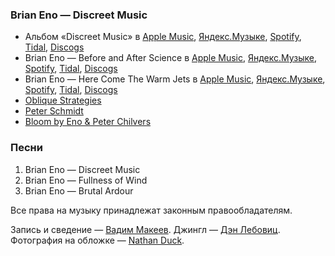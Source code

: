 ### Brian Eno — Discreet Music

- Альбом «Discreet Music» в
  [Apple Music](https://music.apple.com/album/724643909),
  [Яндекс.Музыке](https://music.yandex.ru/album/36029),
  [Spotify](https://open.spotify.com/album/7b67MKOwyj7mIcEVnoJSOG),
  [Tidal](https://tidal.com/browse/album/164531),
  [Discogs](https://www.discogs.com/master/6436)
- Brian Eno — Before and After Science в
  [Apple Music](https://music.apple.com/album/724418251),
  [Яндекс.Музыке](https://music.yandex.ru/album/34740),
  [Spotify](https://open.spotify.com/album/6lU1MDxi3TqhKnYNQm555u),
  [Tidal](https://tidal.com/browse/album/155112),
  [Discogs](https://www.discogs.com/master/6718)
- Brian Eno — Here Come The Warm Jets в
  [Apple Music](https://music.apple.com/album/723783174),
  [Яндекс.Музыке](https://music.yandex.ru/album/44416),
  [Spotify](https://open.spotify.com/album/74jn28Kr29iyh8eZXSvnwi),
  [Tidal](https://tidal.com/browse/album/155123),
  [Discogs](https://www.discogs.com/master/6152)
- [Oblique Strategies](http://www.rtqe.net/ObliqueStrategies/)
- [Peter Schmidt](http://peterschmidtweb.com)
- [Bloom by Eno & Peter Chilvers](https://apps.apple.com/app/id292792586)

### Песни

1. Brian Eno — Discreet Music
2. Brian Eno — Fullness of Wind
3. Brian Eno — Brutal Ardour

Все права на музыку принадлежат законным правообладателям.

Запись и сведение — [Вадим Макеев](https://twitter.com/pepelsbey).
Джингл — [Дэн Лебовиц](https://www.youtube.com/channel/UC38A5qHrlc_Zgua7vL4b96w).
Фотография на обложке — [Nathan Duck](https://unsplash.com/photos/Jo5FUEkhB_4).
